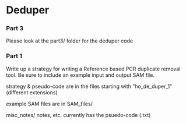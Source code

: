 # Deduper

### Part 3

Please look at the part3/ folder for the deduper code

### Part 1
Write up a strategy for writing a Reference based PCR duplicate removal tool. Be sure to include an example input and output SAM file.

strategy & pseudo-code are in the files starting with "ho_de_duper_1" (different extensions)

example SAM files are in SAM_files/

misc_notes/ notes, etc. currently has the psuedo-code (.txt)
